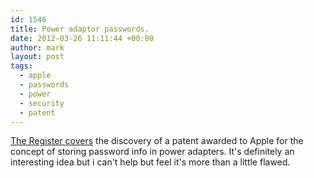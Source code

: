 ```yaml
---
id: 1546
title: Power adaptor passwords.
date: 2012-03-26 11:11:44 +00:00
author: mark
layout: post
tags:
  - apple
  - passwords
  - power
  - security
  - patent
---
```

[The Register covers](http://www.theregister.co.uk/2012/01/09/apple_power_adapter_password_recovery/) the discovery of a patent awarded to Apple for the concept of storing password info in power adapters. It's definitely an interesting idea but i can't help but feel it's more than a little flawed.

